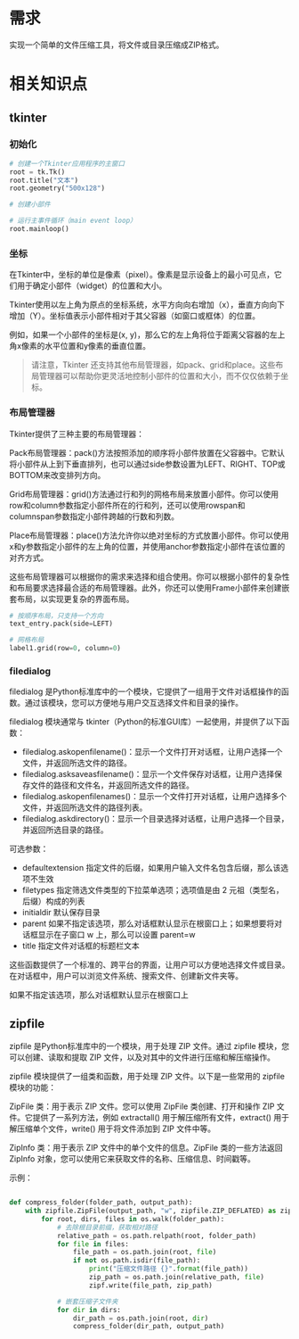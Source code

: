 # 需求
实现一个简单的文件压缩工具，将文件或目录压缩成ZIP格式。


# 相关知识点

## tkinter

### 初始化
```PYTHON
# 创建一个Tkinter应用程序的主窗口
root = tk.Tk()
root.title("文本")
root.geometry("500x128")

# 创建小部件

# 运行主事件循环（main event loop）
root.mainloop()
```


### 坐标

在Tkinter中，坐标的单位是像素（pixel）。像素是显示设备上的最小可见点，它们用于确定小部件（widget）的位置和大小。

Tkinter使用以左上角为原点的坐标系统，水平方向向右增加（x），垂直方向向下增加（Y）。坐标值表示小部件相对于其父容器（如窗口或框体）的位置。

例如，如果一个小部件的坐标是(x, y)，那么它的左上角将位于距离父容器的左上角x像素的水平位置和y像素的垂直位置。

> 请注意，Tkinter 还支持其他布局管理器，如pack、grid和place。这些布局管理器可以帮助你更灵活地控制小部件的位置和大小，而不仅仅依赖于坐标。


### 布局管理器
Tkinter提供了三种主要的布局管理器：

Pack布局管理器：pack()方法按照添加的顺序将小部件放置在父容器中。它默认将小部件从上到下垂直排列，也可以通过side参数设置为LEFT、RIGHT、TOP或BOTTOM来改变排列方向。

Grid布局管理器：grid()方法通过行和列的网格布局来放置小部件。你可以使用row和column参数指定小部件所在的行和列，还可以使用rowspan和columnspan参数指定小部件跨越的行数和列数。

Place布局管理器：place()方法允许你以绝对坐标的方式放置小部件。你可以使用x和y参数指定小部件的左上角的位置，并使用anchor参数指定小部件在该位置的对齐方式。

这些布局管理器可以根据你的需求来选择和组合使用。你可以根据小部件的复杂性和布局要求选择最合适的布局管理器。此外，你还可以使用Frame小部件来创建嵌套布局，以实现更复杂的界面布局。

```PYTHON
# 按顺序布局，只支持一个方向
text_entry.pack(side=LEFT)

# 网格布局
label1.grid(row=0, column=0)

```


### filedialog 

filedialog 是Python标准库中的一个模块，它提供了一组用于文件对话框操作的函数。通过该模块，您可以方便地与用户交互选择文件和目录的操作。

filedialog 模块通常与 tkinter（Python的标准GUI库）一起使用，并提供了以下函数：

- filedialog.askopenfilename()：显示一个文件打开对话框，让用户选择一个文件，并返回所选文件的路径。
- filedialog.asksaveasfilename()：显示一个文件保存对话框，让用户选择保存文件的路径和文件名，并返回所选文件的路径。
- filedialog.askopenfilenames()：显示一个文件打开对话框，让用户选择多个文件，并返回所选文件的路径列表。
- filedialog.askdirectory()：显示一个目录选择对话框，让用户选择一个目录，并返回所选目录的路径。

可选参数：
- defaultextension	指定文件的后缀，如果用户输入文件名包含后缀，那么该选项不生效
- filetypes	指定筛选文件类型的下拉菜单选项；选项值是由 2 元祖（类型名，后缀）构成的列表
- initialdir 默认保存目录
- parent 如果不指定该选项，那么对话框默认显示在根窗口上；如果想要将对话框显示在子窗口 w 上，那么可以设置 parent=w
- title	指定文件对话框的标题栏文本


这些函数提供了一个标准的、跨平台的界面，让用户可以方便地选择文件或目录。在对话框中，用户可以浏览文件系统、搜索文件、创建新文件夹等。

如果不指定该选项，那么对话框默认显示在根窗口上


## zipfile
zipfile 是Python标准库中的一个模块，用于处理 ZIP 文件。通过 zipfile 模块，您可以创建、读取和提取 ZIP 文件，以及对其中的文件进行压缩和解压缩操作。

zipfile 模块提供了一组类和函数，用于处理 ZIP 文件。以下是一些常用的 zipfile 模块的功能：

ZipFile 类：用于表示 ZIP 文件。您可以使用 ZipFile 类创建、打开和操作 ZIP 文件。它提供了一系列方法，例如 extractall() 用于解压缩所有文件，extract() 用于解压缩单个文件，write() 用于将文件添加到 ZIP 文件中等。

ZipInfo 类：用于表示 ZIP 文件中的单个文件的信息。ZipFile 类的一些方法返回 ZipInfo 对象，您可以使用它来获取文件的名称、压缩信息、时间戳等。


示例：
```PYTHON

def compress_folder(folder_path, output_path):
    with zipfile.ZipFile(output_path, "w", zipfile.ZIP_DEFLATED) as zipf:
        for root, dirs, files in os.walk(folder_path):
            # 去除根目录前缀，获取相对路径
            relative_path = os.path.relpath(root, folder_path)
            for file in files:    
                file_path = os.path.join(root, file)
                if not os.path.isdir(file_path):
                    print("压缩文件路径 {}".format(file_path))
                    zip_path = os.path.join(relative_path, file)
                    zipf.write(file_path, zip_path)

            # 嵌套压缩子文件夹
            for dir in dirs:
                dir_path = os.path.join(root, dir)
                compress_folder(dir_path, output_path)

```
